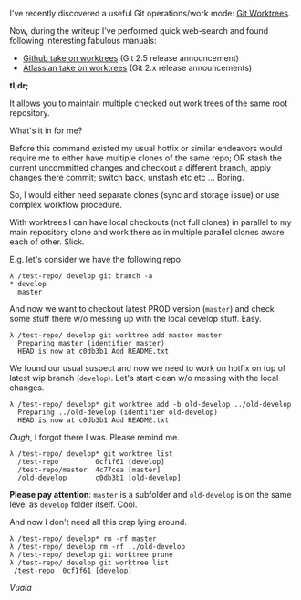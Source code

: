 I've recently discovered a useful Git operations/work mode: [Git Worktrees][1].

Now, during the writeup I've performed quick web-search and found following
interesting fabulous manuals:
- [Github take on worktrees][1] (Git 2.5 release announcement)
- [Atlassian take on worktrees][2] (Git 2.x release announcements)

**tl;dr;**

It allows you to maintain multiple checked out work trees of the same root
repository.

What's it in for me?

Before this command existed my usual hotfix or similar endeavors would require
me to either have multiple clones of the same repo; OR stash the current
uncommitted changes and checkout a different branch, apply changes there
commit; switch back, unstash etc etc ... Boring.

So, I would either need separate clones (sync and storage issue) or use complex
workflow procedure.

With worktrees I can have local checkouts (not full clones) in parallel to my
main repository clone and work there as in multiple parallel clones aware each
of other. Slick.

E.g. let's consider we have the following repo

```console
λ /test-repo/ develop git branch -a
* develop
  master
```

And now we want to checkout latest PROD version (`master`) and check some stuff
there w/o messing up with the local develop stuff. Easy.

```console
λ /test-repo/ develop git worktree add master master
  Preparing master (identifier master)
  HEAD is now at c0db3b1 Add README.txt
```

We found our usual suspect and now we need to work on hotfix on top of latest
wip branch (`develop`). Let's start clean w/o messing with the local changes.

```console
λ /test-repo/ develop* git worktree add -b old-develop ../old-develop
  Preparing ../old-develop (identifier old-develop)
  HEAD is now at c0db3b1 Add README.txt
```

_Ough_, I forgot there I was. Please remind me.

```console
λ /test-repo/ develop* git worktree list
  /test-repo         0cf1f61 [develop]
  /test-repo/master  4c77cea [master]
  /old-develop       c0db3b1 [old-develop]
```

**Please pay attention**: `master` is a subfolder and `old-develop` is on the
same level as `develop` folder itself. Cool.

And now I don't need all this crap lying around.

```console
λ /test-repo/ develop* rm -rf master
λ /test-repo/ develop rm -rf ../old-develop
λ /test-repo/ develop git worktree prune
λ /test-repo/ develop git worktree list
 /test-repo  0cf1f61 [develop]
```

_Vuala_
<!-- References -->

[1]: https://git-scm.com/docs/git-worktree "Git Worktrees"
[2]: https://github.com/blog/2042-git-2-5-including-multiple-worktrees-and-triangular-workflows#git-worktree-one-git-repository-with-multiple-working-trees "Github take on worktrees"
[3]: https://developer.atlassian.com/blog/2015/10/cool-features-git-2.x/#better-handling-of-multiple-clones-git-worktree "Atlassian take on worktrees"
